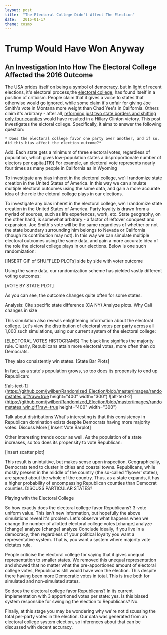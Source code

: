 ```yaml
---
layout: post
title:  "The Electoral College Didn't Affect The Election"
date:   2015-01-17
theme: cosmo
---
```


# Trump Would Have Won Anyway

## An Investigation Into How The Electoral College Affected the 2016 Outcome


The USA prides itself on being a symbol of democracy, but in light of recent elections, it's electoral process,the [electoral college](), has found itself in a position of criticism. People claim that it gives a voice to states that otherwise would go ignored, while some claim it's unfair for giving Joe Smith's vote in Montana more weight than Chad Yee's in California. Others claim it's arbitrary - after all, [reforming just two state borders and shifting only four counties]() would have resulted in a Hillary Clinton victory. This post investigates the elctoral college. Specifically, it aims to answer the following question: 

 	* Does the electoral college favor one party over another, and if so, did this bias affect the election outcome?*


Add: Each state gets a minimum of three electoral votes, regardless of population, which gives low-population states a disproportionate number of electors per capita.[119] For example, an electoral vote represents nearly four times as many people in California as in Wyoming




To investigate any bias inheret in the electoral college, we'll randomize state creation in the United States of America. In this way we can simulate multiple electoral outcomes using the same data, and gain a more accurate idea of the role the elctoral college plays in our elections. 

To investigate any bias inheret in the electoral college, we'll randomize state creation in the United States of America.
Party loyalty is drawn from a myriad of sources, such as life experiences, work, etc. State geography, on the other hand, is somewhat arbitrary - a factor of leftover conquest and expansion. Joe Smith's vote will be the same regardless of whether or not the state boundary surrounding him belongs to Nevada or California (though its contribution may not). 
In this way we can simulate multiple electoral outcomes using the same data, and gain a more accurate idea of the role the elctoral college plays in our elections. Below is one such randomization:

[INSERT GIF of SHUFFLED PLOTs] side by side with voter outcome

Using the same data, our randomization scheme has yielded vastly different voting outcomes:

[VOTE BY STATE PLOT]

As you can see, the outcome changes quite often for some states.


Analysis: Cite specific state difference (CA NY) Analyze plots. Why Cali changes in size

<!-- This process can be repeated over and over again, generating new states, vote outcomes, and election winners on each iteration:

[INSERT 2x2]

Simulating this process over and over will reveal interesting trends in our data. It will DISCUSS REASON TO SIMULATE
 -->

This simulation also reveals enlightening information about the electoral college. Let's view the distribution of electoral votes per party across all 1,000 such simulations, using our current system of the electoral college:


[ELECTORAL VOTES HISTOGRAMS]
The black line signifies the majority rule. Clearly, Republicans attain more electoral votes, more often than do Democrats.

They also consistently win states.
[State Bar Plots]

In fact, as a state's population grows, so too does its propensity to end up Republican:

![alt-text-1](https://github.com/jwilber/Randomized_Election/blob/master/images/randomstates.gif?raw=true height="400" width="300") ![alt-text-2](https://github.com/jwilber/Randomized_Election/blob/master/images/randomstates_win.gif?raw=true	 height="400" width="300")




Talk about distributions
What's interesting is that this consistency in Republican domination exists despite Democrats having more majority votes. Discuss More
[ Insert Vote Barplot]

Other interesting trends occur as well. As the population of a state increases, so too does its propensity to vote Republican:

[insert scatter plot]

This result is unintuitive, but makes sense upon inspection. Geographically, Democrats tend to cluster in cities and coastal towns. Republicans, while mostly present in the middle of the country (the so-called 'flyover' states), are spread about the whole of the country. Thus, as a state expands, it has a higher probability of encompassing Republican counties than Democrat counties. DISCUSS PARTICULAR STATES?



Playing with the Electoral College

So how exactly does the electoral college favor Republicans? 3-vote uniform value. This isn't new information, but hopefully the above simulations reveal it's problem.
Let's observe what happens when we change the number of allotted electoral college votes
[change] analyze [change] analyze [change] analyze
Conclude
Ideally, if you live in a democracy, then regardless of your political loyalty you want a representative system. That is, you want a system where majority vote dictates rule.

People criticise the electoral college for saying that it gives unequal representation to smaller states. We removed this unequal representation and showed that no matter what the pre-apportioned amount of electoral college votes, Republicans still would have won the election. This despite there having been more Democratic votes in total. This is true both for simulated and non-simulated states.

So does the electoral college favor Republicans? In its current implementation with 3 apportioned votes per state: yes. Is this biased system responsibe for swinging the election to Republicans? No.

Finally, at this stage you may be wondering why we're not discussing the total per-party votes in the election. Our data was generated from an electoral college system election, so inferences about that can be discussed with decent accuracy.